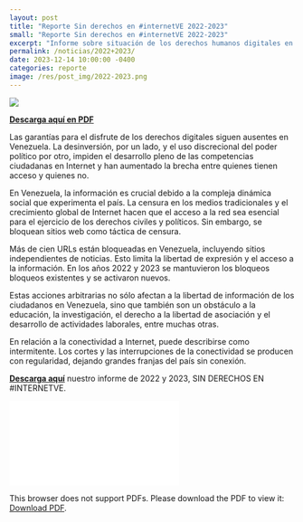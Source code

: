 ```yaml
---
layout: post
title: "Reporte Sin derechos en #internetVE 2022-2023"
small: "Reporte Sin derechos en #internetVE 2022-2023"
excerpt: "Informe sobre situación de los derechos humanos digitales en Venezuela. Cubriendo los años 2022 y 2023"
permalink: /noticias/2022+2023/
date: 2023-12-14 10:00:00 -0400
categories: reporte
image: /res/post_img/2022-2023.png
---
```

![](/res/post_img/reporte-2022-2023.png)

**[Descarga aquí en PDF](/res/files/reporte-2022-2023.pdf)**

Las garantías para el disfrute de los derechos digitales siguen ausentes en Venezuela. La desinversión, por un lado, y el uso discrecional del poder político por otro, impiden el desarrollo pleno de las competencias ciudadanas en Internet y han aumentado la brecha entre quienes tienen acceso y quienes no.

En Venezuela, la información es crucial debido a la compleja dinámica social que experimenta  el país. La censura en los medios tradicionales y el crecimiento global de Internet hacen que el acceso a la red sea esencial para el ejercicio de los derechos civiles y políticos. Sin embargo, se bloquean sitios web como táctica de censura. 

Más de cien URLs están bloqueadas en Venezuela, incluyendo sitios independientes de noticias. Esto limita la libertad de expresión y el acceso a la información. En los años 2022 y 2023 se mantuvieron los bloqueos bloqueos existentes y se activaron nuevos. 

Estas acciones arbitrarias no sólo afectan a la libertad de información de los ciudadanos en Venezuela, sino que también son un obstáculo a la educación, la investigación, el derecho a la libertad de asociación y el desarrollo de actividades laborales, entre muchas otras.

En relación a la conectividad a Internet, puede describirse como intermitente. Los cortes y las interrupciones de la conectividad se producen con regularidad, dejando grandes franjas del país sin conexión. 

**[Descarga aquí](/res/files/reporte-2022-2023.pdf)** nuestro informe de 2022 y 2023, SIN DERECHOS EN #INTERNETVE. 


<object data="/res/files/reporte-2022-2023.pdf" type="application/pdf" width="700px" height="700px">
    <embed src="/res/files/reporte-2022-2023.pdf">
        <p>This browser does not support PDFs. Please download the PDF to view it: <a href="https://vesinfiltro.org/res/files/reporte-2022-2023.pdf">Download PDF</a>.</p>
    </embed>
</object>


